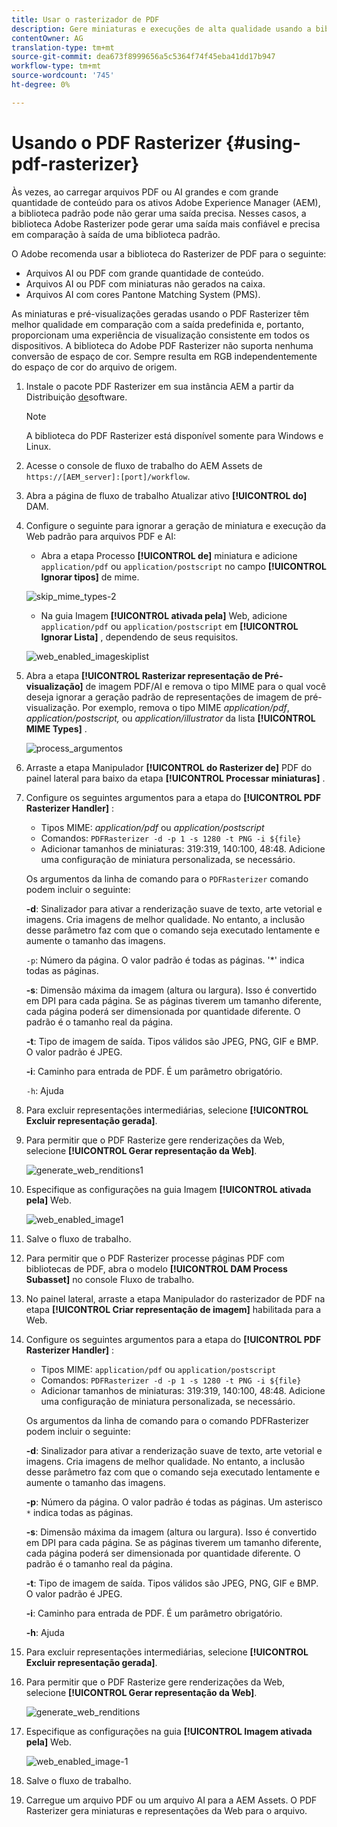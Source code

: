 ```yaml
---
title: Usar o rasterizador de PDF
description: Gere miniaturas e execuções de alta qualidade usando a biblioteca do Adobe PDF Rasterizer.
contentOwner: AG
translation-type: tm+mt
source-git-commit: dea673f8999656a5c5364f74f45eba41dd17b947
workflow-type: tm+mt
source-wordcount: '745'
ht-degree: 0%

---
```



# Usando o PDF Rasterizer {#using-pdf-rasterizer}

Às vezes, ao carregar arquivos PDF ou AI grandes e com grande quantidade de conteúdo para os ativos Adobe Experience Manager (AEM), a biblioteca padrão pode não gerar uma saída precisa. Nesses casos, a biblioteca Adobe Rasterizer pode gerar uma saída mais confiável e precisa em comparação à saída de uma biblioteca padrão.

O Adobe recomenda usar a biblioteca do Rasterizer de PDF para o seguinte:

* Arquivos AI ou PDF com grande quantidade de conteúdo.
* Arquivos AI ou PDF com miniaturas não gerados na caixa.
* Arquivos AI com cores Pantone Matching System (PMS).

As miniaturas e pré-visualizações geradas usando o PDF Rasterizer têm melhor qualidade em comparação com a saída predefinida e, portanto, proporcionam uma experiência de visualização consistente em todos os dispositivos. A biblioteca do Adobe PDF Rasterizer não suporta nenhuma conversão de espaço de cor. Sempre resulta em RGB independentemente do espaço de cor do arquivo de origem.

1. Instale o pacote PDF Rasterizer em sua instância AEM a partir da Distribuição [de](https://experience.adobe.com/#/downloads/content/software-distribution/en/aem.html?package=/content/software-distribution/en/details.html/content/dam/aem/public/adobe/packages/cq640/product/assets/aem-assets-pdf-rasterizer-pkg)software.

   >[!NOTE]
   >
   >A biblioteca do PDF Rasterizer está disponível somente para Windows e Linux.

1. Acesse o console de fluxo de trabalho do AEM Assets de `https://[AEM_server]:[port]/workflow`.
1. Abra a página de fluxo de trabalho Atualizar ativo **[!UICONTROL do]** DAM.
1. Configure o seguinte para ignorar a geração de miniatura e execução da Web padrão para arquivos PDF e AI:

   * Abra a etapa Processo **[!UICONTROL de]** miniatura e adicione `application/pdf` ou `application/postscript` no campo **[!UICONTROL Ignorar tipos]** de mime.

   ![skip_mime_types-2](assets/skip_mime_types-2.png)

   * Na guia Imagem **[!UICONTROL ativada pela]** Web, adicione `application/pdf` ou `application/postscript` em **[!UICONTROL Ignorar Lista]** , dependendo de seus requisitos.

   ![web_enabled_imageskiplist](assets/web_enabled_imageskiplist.png)

1. Abra a etapa **[!UICONTROL Rasterizar representação de Pré-visualização]** de imagem PDF/AI e remova o tipo MIME para o qual você deseja ignorar a geração padrão de representações de imagem de pré-visualização. Por exemplo, remova o tipo MIME *application/pdf*, *application/postscript,* ou *application/illustrator* da lista **[!UICONTROL MIME Types]** .

   ![process_argumentos](assets/process_arguments.png)

1. Arraste a etapa Manipulador **[!UICONTROL do Rasterizer de]** PDF do painel lateral para baixo da etapa **[!UICONTROL Processar miniaturas]** .
1. Configure os seguintes argumentos para a etapa do **[!UICONTROL PDF Rasterizer Handler]** :

   * Tipos MIME: *application/pdf* ou *application/postscript*
   * Comandos: `PDFRasterizer -d -p 1 -s 1280 -t PNG -i ${file}`
   * Adicionar tamanhos de miniaturas: 319:319, 140:100, 48:48. Adicione uma configuração de miniatura personalizada, se necessário.

   Os argumentos da linha de comando para o `PDFRasterizer` comando podem incluir o seguinte:

   **-d**: Sinalizador para ativar a renderização suave de texto, arte vetorial e imagens. Cria imagens de melhor qualidade. No entanto, a inclusão desse parâmetro faz com que o comando seja executado lentamente e aumente o tamanho das imagens.

   `-p`: Número da página. O valor padrão é todas as páginas. &#39;*&#39; indica todas as páginas.

   **-s**: Dimensão máxima da imagem (altura ou largura). Isso é convertido em DPI para cada página. Se as páginas tiverem um tamanho diferente, cada página poderá ser dimensionada por quantidade diferente. O padrão é o tamanho real da página.

   **-t**: Tipo de imagem de saída. Tipos válidos são JPEG, PNG, GIF e BMP. O valor padrão é JPEG.

   **-i**: Caminho para entrada de PDF. É um parâmetro obrigatório.

   `-h`: Ajuda

1. Para excluir representações intermediárias, selecione **[!UICONTROL Excluir representação gerada]**.
1. Para permitir que o PDF Rasterize gere renderizações da Web, selecione **[!UICONTROL Gerar representação da Web]**.

   ![generate_web_renditions1](assets/generate_web_renditions1.png)

1. Especifique as configurações na guia Imagem **[!UICONTROL ativada pela]** Web.

   ![web_enabled_image1](assets/web_enabled_image1.png)

1. Salve o fluxo de trabalho.
1. Para permitir que o PDF Rasterizer processe páginas PDF com bibliotecas de PDF, abra o modelo **[!UICONTROL DAM Process Subasset]** no console Fluxo de trabalho.
1. No painel lateral, arraste a etapa Manipulador do rasterizador de PDF na etapa **[!UICONTROL Criar representação de imagem]** habilitada para a Web.
1. Configure os seguintes argumentos para a etapa do **[!UICONTROL PDF Rasterizer Handler]** :

   * Tipos MIME: `application/pdf` ou `application/postscript`
   * Comandos: `PDFRasterizer -d -p 1 -s 1280 -t PNG -i ${file}`
   * Adicionar tamanhos de miniaturas: 319:319, 140:100, 48:48. Adicione uma configuração de miniatura personalizada, se necessário.

   Os argumentos da linha de comando para o comando PDFRasterizer podem incluir o seguinte:

   **-d**: Sinalizador para ativar a renderização suave de texto, arte vetorial e imagens. Cria imagens de melhor qualidade. No entanto, a inclusão desse parâmetro faz com que o comando seja executado lentamente e aumente o tamanho das imagens.

   **-p**: Número da página. O valor padrão é todas as páginas. Um asterisco `*` indica todas as páginas.

   **-s**: Dimensão máxima da imagem (altura ou largura). Isso é convertido em DPI para cada página. Se as páginas tiverem um tamanho diferente, cada página poderá ser dimensionada por quantidade diferente. O padrão é o tamanho real da página.

   **-t**: Tipo de imagem de saída. Tipos válidos são JPEG, PNG, GIF e BMP. O valor padrão é JPEG.

   **-i**: Caminho para entrada de PDF. É um parâmetro obrigatório.

   **-h**: Ajuda

1. Para excluir representações intermediárias, selecione **[!UICONTROL Excluir representação gerada]**.
1. Para permitir que o PDF Rasterize gere renderizações da Web, selecione **[!UICONTROL Gerar representação da Web]**.

   ![generate_web_renditions](assets/generate_web_renditions.png)

1. Especifique as configurações na guia **[!UICONTROL Imagem ativada pela]** Web.

   ![web_enabled_image-1](assets/web_enabled_image-1.png)

1. Salve o fluxo de trabalho.
1. Carregue um arquivo PDF ou um arquivo AI para a AEM Assets. O PDF Rasterizer gera miniaturas e representações da Web para o arquivo.
